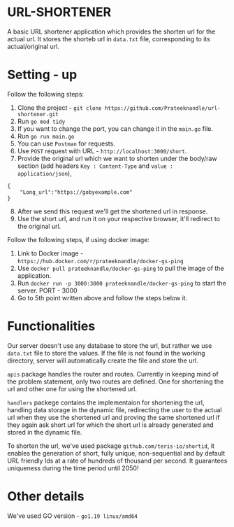 # URL-SHORTENER

A basic URL shortener application which provides the shorten url for the actual url. It stores the shorteb url in `data.txt` file, corresponding to its actual/original url. 

# Setting - up

Follow the following steps: 

1. Clone the project - `git clone https://github.com/Prateeknandle/url-shortener.git`
2. Run `go mod tidy`
3. If you want to change the port, you can change it in the `main.go` file.
4. Run `go run main.go`
5. You can use `Postman` for requests.
6. Use `POST` request with URL - `http://localhost:3000/short`.
7. Provide the original url which we want to shorten under the body/raw section (add headers `Key : Content-Type` and `value : application/json`),
```
{
    "Long_url":"https://gobyexample.com"
}
```
8. After we send this request we'll get the shortened url in response.
9. Use the short url, and run it on your respective browser, it'll redirect to the original url.

Follow the following steps, if using docker image:
 
1. Link to Docker image - `https://hub.docker.com/r/prateeknandle/docker-gs-ping`
2. Use `docker pull prateeknandle/docker-gs-ping` to pull the image of the application.
3. Run `docker run -p 3000:3000 prateeknandle/docker-gs-ping` to start the server. PORT - 3000
4. Go to 5th point written above and follow the steps below it.

# Functionalities

Our server doesn't use any database to store the url, but rather we use `data.txt` file to store the values. If the file is not found in the working directory, server will automatically create the file and store the url. 

`apis` package handles the router and routes. Currently in keeping mind of the problem statement, only two routes are defined. One for shortening the url and other one for using the shortened url.

`handlers` packege contains the implementaion for shortening the url, handling data storage in the dynamic file, redirecting the user to the actual url when they use the shortened url and proving the same shortened url if they again ask short url for which the short url is already generated and stored in the dynamic file.

To shorten the url, we've used package `github.com/teris-io/shortid`, it enables the generation of short, fully unique, non-sequential and by default URL friendly Ids at a rate of hundreds of thousand per second. It guarantees uniqueness during the time period until 2050!

# Other details

We've used GO version - `go1.19 linux/amd64`